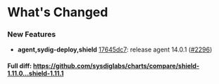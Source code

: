 # What's Changed

### New Features
- **agent,sydig-deploy,shield** [17645dc7](https://github.com/sysdiglabs/charts/commit/17645dc7efdac5d9e422baa89de21f50df2dbc78): release agent 14.0.1 ([#2296](https://github.com/sysdiglabs/charts/issues/2296))
#### Full diff: https://github.com/sysdiglabs/charts/compare/shield-1.11.0...shield-1.11.1

